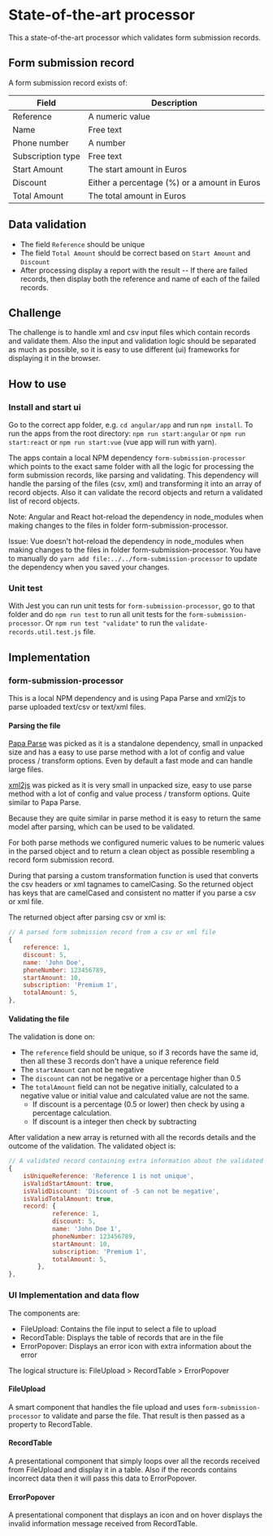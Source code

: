 # State-of-the-art processor

This a state-of-the-art processor which validates form submission records.

## Form submission record

A form submission record exists of:

| Field | Description |
| --- | --- |
|Reference |A numeric value|
|Name |Free text|
|Phone number |A number|
|Subscription type|Free text|
|Start Amount |The start amount in Euros|
|Discount |Either a percentage (%) or a amount in Euros|
|Total Amount |The total amount in Euros|

## Data validation

- The field `Reference` should be unique
- The field `Total Amount` should be correct based on `Start Amount` and `Discount`
- After processing display a report with the result
-- If there are failed records, then display both the reference and name of each of the failed records.

## Challenge

The challenge is to handle xml and csv input files which contain records and validate them.
Also the input and validation logic should be separated as much as possible, so it is easy to use different (ui) frameworks for displaying it in the browser.

## How to use

### Install and start ui

Go to the correct app folder, e.g. `cd angular/app` and run `npm install`.
To run the apps from the root directory: `npm run start:angular` or `npm run start:react` or `npm run start:vue` (vue app will run with yarn).

The apps contain a local NPM dependency `form-submission-processor` which points to the exact same folder with all the logic for processing the form submission records, like parsing and validating.
This dependency will handle the parsing of the files (csv, xml) and transforming it into an array of record objects.
Also it can validate the record objects and return a validated list of record objects.

Note: Angular and React hot-reload the dependency in node_modules when making changes to the files in folder form-submission-processor.

Issue: Vue doesn't hot-reload the dependency in node_modules when making changes to the files in folder form-submission-processor. You have to manually do `yarn add file:../../form-submission-processor` to update the dependency when you saved your changes.

### Unit test

With Jest you can run unit tests for `form-submission-processor`, go to that folder and do `npm run test` to run all unit tests for the `form-submission-processor`. Or `npm run test "validate"` to run the `validate-records.util.test.js` file.

## Implementation

### form-submission-processor

This is a local NPM dependency and is using Papa Parse and xml2js to parse uploaded text/csv or text/xml files.

#### Parsing the file

[Papa Parse](https://www.npmjs.com/package/papaparse) was picked as it is a standalone dependency, small in unpacked size and has a easy to use parse method with a lot of config and value process / transform options. Even by default a fast mode and can handle large files.

[xml2js](https://www.npmjs.com/package/xml2js) was picked as it is very small in unpacked size, easy to use parse method with a lot of config and value process / transform options. Quite similar to Papa Parse.

Because they are quite similar in parse method it is easy to return the same model after parsing, which can be used to be validated.

For both parse methods we configured numeric values to be numeric values in the parsed object and to return a clean object as possible resembling a record form submission record.

During that parsing a custom transformation function is used that converts the csv headers or xml tagnames to camelCasing. So the returned object has keys that are camelCased and consistent no matter if you parse a csv or xml file.

The returned object after parsing csv or xml is:
```js
// A parsed form submission record from a csv or xml file
{
    reference: 1,
    discount: 5,
    name: 'John Doe',
    phoneNumber: 123456789,
    startAmount: 10,
    subscription: 'Premium 1',
    totalAmount: 5,
},
```

#### Validating the file

The validation is done on:
- The `reference` field should be unique, so if 3 records have the same id, then all these 3 records don't have a unique reference field
- The `startAmount` can not be negative
- The `discount` can not be negative or a percentage higher than 0.5
- The `totalAmount` field can not be negative initially, calculated to a negative value or initial value and calculated value are not the same.
    - If discount is a percentage (0.5 or lower) then check by using a percentage calculation.
    - If discount is a integer then check by subtracting

After validation a new array is returned with all the records details and the outcome of the validation.
The validated object is:
```js
// A validated record containing extra information about the validated fields
{
    isUniqueReference: 'Reference 1 is not unique',
    isValidStartAmount: true,
    isValidDiscount: 'Discount of -5 can not be negative',
    isValidTotalAmount: true,
    record: {
            reference: 1,
            discount: 5,
            name: 'John Doe 1',
            phoneNumber: 123456789,
            startAmount: 10,
            subscription: 'Premium 1',
            totalAmount: 5,
        },
},
```

### UI Implementation and data flow

The components are:

- FileUpload: Contains the file input to select a file to upload
- RecordTable: Displays the table of records that are in the file
- ErrorPopover: Displays an error icon with extra information about the error

The logical structure is: FileUpload > RecordTable > ErrorPopover

#### FileUpload

A smart component that handles the file upload and uses `form-submission-processor` to validate and parse the file. That result is then passed as a property to RecordTable.

#### RecordTable

A presentational component that simply loops over all the records received from FileUpload and display it in a table. Also if the records contains incorrect data then it will pass this data to ErrorPopover.

#### ErrorPopover

A presentational component that displays an icon and on hover displays the invalid information message received from RecordTable.